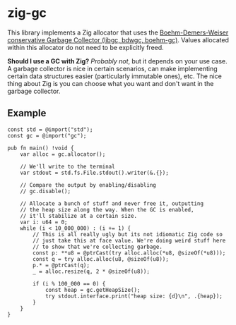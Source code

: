 # zig-gc

This library implements a Zig allocator that uses the
[Boehm-Demers-Weiser conservative Garbage Collector (libgc, bdwgc, boehm-gc)](https://github.com/bdwgc/bdwgc).
Values allocated within this allocator do not need to be explicitly
freed.

**Should I use a GC with Zig?** _Probably not_, but it depends on your
use case. A garbage collector is nice in certain scenarios, can make
implementing certain data structures easier (particularly immutable ones),
etc. The nice thing about Zig is you can choose what you want and don't
want in the garbage collector.

## Example

```zig
const std = @import("std");
const gc = @import("gc");

pub fn main() !void {
    var alloc = gc.allocator();

    // We'll write to the terminal
    var stdout = std.fs.File.stdout().writer(&.{});

    // Compare the output by enabling/disabling
    // gc.disable();

    // Allocate a bunch of stuff and never free it, outputting
    // the heap size along the way. When the GC is enabled,
    // it'll stabilize at a certain size.
    var i: u64 = 0;
    while (i < 10_000_000) : (i += 1) {
        // This is all really ugly but its not idiomatic Zig code so
        // just take this at face value. We're doing weird stuff here
        // to show that we're collecting garbage.
        const p: **u8 = @ptrCast(try alloc.alloc(*u8, @sizeOf(*u8)));
        const q = try alloc.alloc(u8, @sizeOf(u8));
        p.* = @ptrCast(q);
        _ = alloc.resize(q, 2 * @sizeOf(u8));

        if (i % 100_000 == 0) {
            const heap = gc.getHeapSize();
            try stdout.interface.print("heap size: {d}\n", .{heap});
        }
    }
}
```
